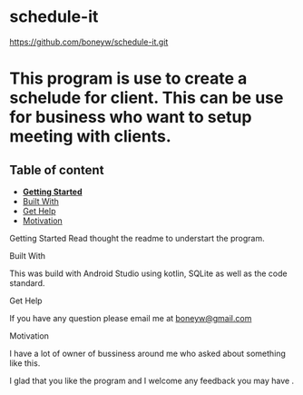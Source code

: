 # schedule-it

 https://github.com/boneyw/schedule-it.git
 
 # This program is use to create a schelude for client. This can be use for business who want to setup meeting with clients.
 
 ## Table of content

- [**Getting Started**](#getting-started)
- [Built With](#built-with)
- [Get Help](#get-help)
- [Motivation](#motivation)

Getting Started
  Read thought the readme to understart the program.
  
Built With

  This was build with Android Studio using kotlin, SQLite as well as the code standard.
  
Get Help

  If you have any question please email me at boneyw@gmail.com
  
Motivation

  I have a lot of owner  of bussiness around me who asked about something like this. 
  
I glad that you like the program and I  welcome any feedback you may have .
